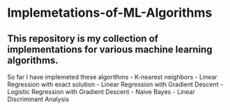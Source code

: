 # Implemetations-of-ML-Algorithms
## This repository is my collection of implementations for various machine learning algorithms.
So far I have implemeted these algorithms
    - K-nearest neighbors
    - Linear Regression with exact solution
    - Linear Regression with Gradient Descent
    - Logistic Regression with Gradient Descent
    - Naive Bayes
    - Linear Discriminant Analysis
